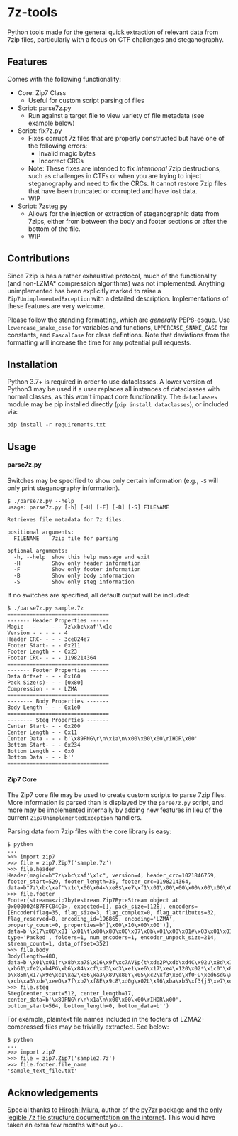 # 7z-tools

Python tools made for the general quick extraction of relevant data from 7zip files, particularly with a focus on CTF challenges and steganography.

## Features

Comes with the following functionality:

* Core: Zip7 Class
  * Useful for custom script parsing of files
* Script: parse7z.py
  * Run against a target file to view variety of file metadata (see example below)
* Script: fix7z.py
  * Fixes corrupt 7z files that are properly constructed but have one of the following errors:
    * Invalid magic bytes
    * Incorrect CRCs
  * Note: These fixes are intended to fix *intentional* 7zip destructions, such as challenges in CTFs or when you are trying to inject steganography and need to fix the CRCs. It cannot restore 7zip files that have been truncated or corrupted and have lost data.
  * WIP
* Script: 7zsteg.py
  * Allows for the injection or extraction of steganographic data from 7zips, either from between the body and footer sections or after the bottom of the file.
  * WIP

## Contributions

Since 7zip is has a rather exhaustive protocol, much of the functionality (and non-LZMA* compression algorithms) was not implemented. Anything unimplemented has been explicitly marked to raise a `Zip7UnimplementedException` with a detailed description. Implementations of these features are very welcome.

Please follow the standing formatting, which are *generally* PEP8-esque. Use `lowercase_snake_case` for variables and functions, `UPPERCASE_SNAKE_CASE` for constants, and `PascalCase` for class defintions. Note that deviations from the formatting will increase the time for any potential pull requests.

## Installation

Python 3.7+ is required in order to use dataclasses. A lower version of Python3 may be used if a user replaces all instances of dataclasses with normal classes, as this won't impact core functionality. The `dataclasses` module may be pip installed directly (`pip install dataclasses`), or included via: 

```
pip install -r requirements.txt
```


## Usage

#### parse7z.py

Switches may be specified to show only certain information (e.g., `-S` will only print steganography information).

```
$ ./parse7z.py --help
usage: parse7z.py [-h] [-H] [-F] [-B] [-S] FILENAME

Retrieves file metadata for 7z files.

positional arguments:
  FILENAME    7zip file for parsing

optional arguments:
  -h, --help  show this help message and exit
  -H          Show only header information
  -F          Show only footer information
  -B          Show only body information
  -S          Show only steg information
```

If no switches are specified, all default output will be included:

```
$ ./parse7z.py sample.7z
================================
------- Header Properties ------
Magic - - - - - - 7z\xbc\xaf'\x1c
Version - - - - - 4
Header CRC- - - - 3ce824e7
Footer Start- - - 0x211
Footer Length - - 0x23
Footer CRC- - - - 1198214364
================================
------- Footer Properties ------
Data Offset - - - 0x160
Pack Size(s)- - - [0x80]
Compression - - - LZMA
================================
-------- Body Properties -------
Body Length - - - 0x1e0
================================
-------- Steg Properties -------
Center Start- - - 0x200
Center Length - - 0x11
Center Data - - - b'\x89PNG\r\n\x1a\n\x00\x00\x00\rIHDR\x00'
Bottom Start- - - 0x234
Bottom Length - - 0x0
Bottom Data - - - b''
================================
```

#### Zip7 Core

The Zip7 core file may be used to create custom scripts to parse 7zip files. More information is parsed than is displayed by the `parse7z.py` script, and more may be implemented internally by adding new features in lieu of the current `Zip7UnimplementedException` handlers.

Parsing data from 7zip files with the core library is easy:

```
$ python
...
>>> import zip7
>>> file = zip7.Zip7('sample.7z')
>>> file.header
Header(magic=b"7z\xbc\xaf'\x1c", version=4, header_crc=1021846759, footer_start=529, footer_length=35, footer_crc=1198214364, data=b"7z\xbc\xaf'\x1c\x00\x04<\xe8$\xe7\xf1\x01\x00\x00\x00\x00\x00\x00#\x00\x00\x00\x00\x00\x00\x00GkL\xdc")
>>> file.footer
Footer(stream=<zip7bytestream.Zip7ByteStream object at 0x0000024B7FFC04C0>, expected=[], pack_size=[128], encoders=[Encoder(flag=35, flag_size=3, flag_complex=0, flag_attributes=32, flag_reserved=0, encoding_id=196865, encoding='LZMA', property_count=0, properties=b']\x00\x10\x00\x00')], data=b'\x17\x06\x81`\x01\t\x80\x80\x00\x07\x0b\x01\x00\x01#\x03\x01\x01\x05]\x00\x10\x00\x00\x0c\x80\xd6\n\x01i\x13,\x7f\x00\x00', type='Packed', folders=1, num_encoders=1, encoder_unpack_size=214, stream_count=1, data_offset=352)
>>> file.body
Body(length=480, data=b'\x01\x01[r\x8b\xa7S\x16\x9f\xc7AV$p{t\xde2P\xdb\xd4C\x92u\x8d\x16\x1e\xec_mK{\x06S"\xb3\xcfMq\xb5C\xbdr\x83\x957^F\'\xfa\x92@\xa3k\xca\xb1%\x13b\xb9\xe8\x86S\xe2\xf6\xd1\x14\x83Hv\x0f\xb3\x19oz\xa7O*\xd5\xce>\xf3d\xd0]\xda\xf5w7\x9b\xf8\xcbB]\x11Z\xb5\xbf\xdb\x84.\x08!\x84\x98\x81\xee\xc2\x1f|@I\x1b\x8a\xb1K\xf2>h\x9dh\x03z\x0b\xec\xfc\xc4TE\xfdX"`\xa0\xfe\xbbI\xf0\xbcw\xe3A<s\xdc\\\xec\x98\xae}x\x8a&\xaf\r\xb8\xe5\xc0\x15M\x08\xa6!&\xc7\x93\t\xd8\x1d\xa2\x04\x0c\xc6U\x00\xcaz\xb7W\xd0$q\xfa\xa3\x06\x95\xafI\xf4\x1d\xdcT\x9bC-\xb61\xfe2\xb4PG\xb6\x84\xcf\xd3\xc3\xe1\xe6\x17\xe4\x120\x02*\x1c0"\x84.\xced\x9f2\xe7n\xe8-p\x85m\x17\x9e\xc1\xa2\x86\xa3\x89\x80Y\x05\xc2\xf3\x8d\xf0~U\xed6sdG\xab\xd4\xd7\xa1o\xd7\x11\xc8Uz\x88=\xfa\xef\xf5\x81\x1e\xeb\xcd\xd1\xd1|L\x88\xd97\xa1y\xe4(I/6!#R\x9a\x97\xceh\xd0M!\x08\xad\xdbY\xa2g\xd9^\x92^\xfa1\xa8\xe0\xc5\x84\x1dTD\x1f\xb2\x8be3N\x99\xba\x89&\xe2\xe9C\x9f22\xf8\x16H\x92\x92\xccVZ\xaaT\xa8\xab\x1b\xb3\r\xab\x9d\xfc@\xbd\x80\x00\x00\x00\x813\x07\xae\x0f\xd59\xf2i\x17$\xd3\xfe\xb3p\x18\x81@\x1eD\xe7W{\xc7(Lr4\xc8l\x1a\xb3\xd4\x07\xf0QK\x0c\xe8\xe4\xa0"\xa6CO@\x97\x96?\xcb\xa3\xde\xeeO\x7f\xb2\xf8E\x9c8\xd0g\x02L\x96\xba\xb5\xf3{j5\xe7\xc0\xc0Y\xaf\x94\xdb\xe0\x87\x1b\xa4\x14O\x0c\xe3\xfc\x12\xef\xa4\xc5\tZ\xa5\xea.\xd5\xe4\x02\xc1\x04\x1c0V\xae\x14\x01=;%n\xb3\xb1\'\x0e\xc2\x99\x7f\r\x8e\x90\xba(#\x11\x00')
>>> file.steg
Steg(center_start=512, center_length=17, center_data=b'\x89PNG\r\n\x1a\n\x00\x00\x00\rIHDR\x00', bottom_start=564, bottom_length=0, bottom_data=b'')
```

For example, plaintext file names included in the footers of LZMA2-compressed files may be trivially extracted. See below:

```
$ python
...
>>> import zip7
>>> file = zip7.Zip7('sample2.7z')
>>> file.footer.file_name
'sample_text_file.txt'
```

## Acknowledgements

Special thanks to [Hiroshi Miura](https://github.com/miurahr), author of the [py7zr](https://github.com/miurahr/py7zr) package and the [only legible 7z file structure documentation on the internet](https://py7zr.readthedocs.io/en/stable/archive_format.html). This would have taken an extra few months without you.

